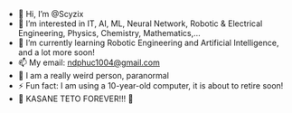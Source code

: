 - 👋 Hi, I’m @Scyzix
- 👀 I’m interested in IT, AI, ML, Neural Network, Robotic & Electrical Engineering, Physics, Chemistry, Mathematics,...
- 🌱 I’m currently learning Robotic Engineering and Artificial Intelligence, and a lot more soon!
- 📫 My email: ndphuc1004@gmail.com
- 👾 I am a really weird person, paranormal
- ⚡ Fun fact: I am using a 10-year-old computer, it is about to retire soon!
- 💖 KASANE TETO FOREVER!!! 💖
